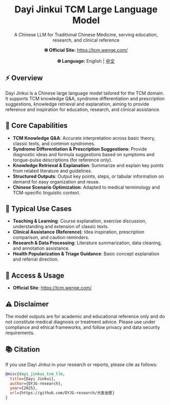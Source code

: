 <h1 align="center">Dayi Jinkui TCM Large Language Model</h1>

<p align="center">
  A Chinese LLM for Traditional Chinese Medicine, serving education, research, and clinical reference
</p>

<p align="center">
  <b>🌐 Official Site:</b> <a href="https://tcm.wenge.com/">https://tcm.wenge.com/</a>
</p>

<p align="center">
  <b>🌐 Language:</b> English | <a href="README_zh.md">中文</a>
</p>

## ⚡️ Overview

Dayi Jinkui is a Chinese large language model tailored for the TCM domain. It supports TCM knowledge Q&A, syndrome differentiation and prescription suggestions, knowledge retrieval and explanation, aiming to provide reference and inspiration for education, research, and clinical assistance.

## 🧩 Core Capabilities

- **TCM Knowledge Q&A**: Accurate interpretation across basic theory, classic texts, and common syndromes.
- **Syndrome Differentiation & Prescription Suggestions**: Provide diagnostic ideas and formula suggestions based on symptoms and tongue-pulse descriptions (for reference only).
- **Knowledge Retrieval & Explanation**: Summarize and explain key points from related literature and guidelines.
- **Structured Outputs**: Output key points, steps, or tabular information on demand for easy organization and reuse.
- **Chinese Scenario Optimization**: Adapted to medical terminology and TCM-specific linguistic context.

## 🧭 Typical Use Cases

- **Teaching & Learning**: Course explanation, exercise discussion, understanding and extension of classic texts.
- **Clinical Assistance (Reference)**: Idea inspiration, prescription comparison, and caution reminders.
- **Research & Data Processing**: Literature summarization, data cleaning, and annotation assistance.
- **Health Popularization & Triage Guidance**: Basic concept explanation and referral direction.

## 🚪 Access & Usage

- **Official Site**: <a href="https://tcm.wenge.com/">https://tcm.wenge.com/</a>

## ⚠️ Disclaimer

The model outputs are for academic and educational reference only and do not constitute medical diagnosis or treatment advice. Please use under compliance and ethical frameworks, and follow privacy and data security requirements.

## 📚 Citation

If you use Dayi Jinkui in your research or reports, please cite as follows:

```bibtex
@misc{dayi_jinkui_tcm_llm,
  title={Dayi Jinkui},
  author={DYJG-research},
  year={2025},
  url={https://github.com/DYJG-research/大医金匮}
}
```



